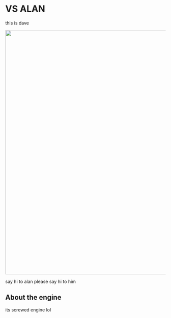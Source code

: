 # VS ALAN
this is dave

<img src="https://imgur.com/8bTDqsq" width="768" height="768">

say hi to alan
please say hi to him

## About the engine
its screwed engine lol
